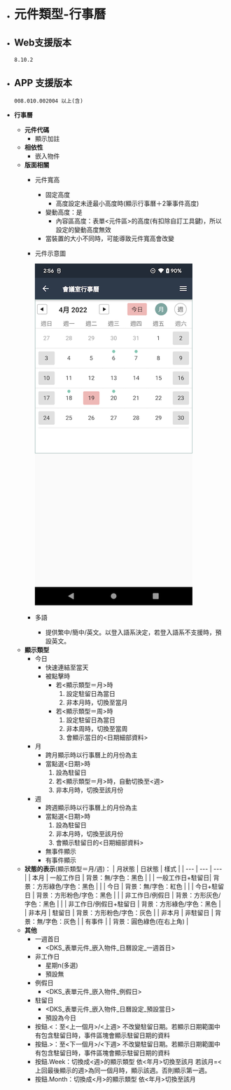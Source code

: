 * # 元件類型-行事曆

* ## Web支援版本
  
      8.10.2

* ## APP 支援版本

      008.010.002004 以上(含)

* __行事曆__
  * __元件代碼__
    * 顯示加註
  * __相依性__
    * 嵌入物件
  * __版面相關__
    * 元件寬高
      * 固定高度
        * 高度設定未逹最小高度時(顯示行事曆＋2筆事件高度)
      * 變動高度：是
        * 內容區高度：表單<元件區>的高度(有扣除自訂工具鍵)，所以設定的變動高度無效
      * 當裝置的大小不同時，可能導致元件寬高會改變
    * 元件示意圖

      ![image](./image/componentCalendar.png)
    * 多語
      * 提供繁中/簡中/英文。以登入語系決定，若登入語系不支援時，預設英文。
  * __顯示類型__
    * 今日
      * 快速連結至當天
      * 被點擊時
        * 若<顯示類型＝月>時
          1. 設定駐留日為當日
          2. 非本月時，切換至當月
        * 若<顯示類型＝周>時
          1. 設定駐留日為當日
          2. 非本周時，切換至當周
          3. 會顯示當日的<日期細部資料>
    * 月
      * 跨月顯示時以行事曆上的月份為主
      * 當點選<日期>時
        1. 設為駐留日
        2. 若<顯示類型＝月>時，自動切換至<週>
        3. 非本月時，切換至該月份
    * 週
      * 跨週顯示時以行事曆上的月份為主
      * 當點選<日期>時
        1. 設為駐留日
        2. 非本月時，切換至該月份
        3. 會顯示駐留日的<日期細部資料>
      * 無事件顯示
      * 有事件顯示
  * __狀態的表示__(顯示類型＝月/週)：
    | 月狀態 | 日狀態 | 樣式 |
    | --- | --- | --- |
    | 本月 | 一般工作日 | 背景：無/字色：黑色 |
    | | 一般工作日+駐留日| 背景：方形綠色/字色：黑色 | 
    | | 今日 | 背景：無/字色：紅色 |
    | | 今日+駐留日 | 背景：方形粉色/字色：黑色 |
    | | 非工作日/例假日 | 背景：方形灰色/字色：黑色 | 
    | | 非工作日/例假日+駐留日 | 背景：方形綠色/字色：黑色 | 
    | 非本月 | 駐留日 | 背景：方形粉色/字色：灰色 |
    | 非本月 | 非駐留日 | 背景：無/字色：灰色 |
    | 有事件 | | 背景：圓色綠色(在右上角) |
  * __其他__
    * 一週首日
      * <DKS_表單元件_嵌入物件_日曆設定_一週首日>
    * 非工作日
      * 星期n(多選)
      * 預設無
    * 例假日
      * <DKS_表單元件_嵌入物件_例假日>
    * 駐留日
      * <DKS_表單元件_嵌入物件_日曆設定_預設當日>
      * 預設為今日
    * 按鈕.<：至<上一個月>/<上週>
          不改變駐留日期。若顯示日期範圍中有包含駐留日時，事件區塊會顯示駐留日期的資料
    * 按鈕.>：至<下一個月>/<下週>
          不改變駐留日期。若顯示日期範圍中有包含駐留日時，事件區塊會顯示駐留日期的資料
    * 按鈕.Week：切換成<週>的顯示類型
          依<年月>切換至該月
          若該月=<上回最後顯示的週>為同一個月時，顯示該週。否則顯示第一週。
    * 按鈕.Month：切換成<月>的顯示類型
          依<年月>切換至該月
